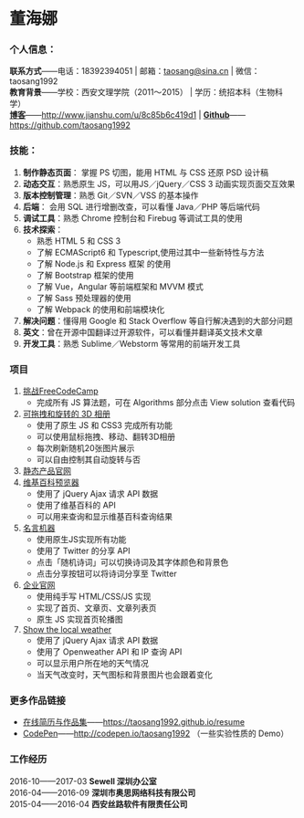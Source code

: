 # 董海娜
### 个人信息：

**联系方式**——电话：18392394051 | 邮箱：taosang@sina.cn | 微信：taosang1992 <br>
**教育背景**——学校：西安文理学院（2011～2015） | 学历：统招本科（生物科学）<br>
**[博客](http://www.jianshu.com/u/8c85b6c419d1)**——http://www.jianshu.com/u/8c85b6c419d1 | **[Github](https://github.com/taosang1992)**——https://github.com/taosang1992


### 技能：
1. **制作静态页面**： 掌握 PS 切图，能用 HTML 与 CSS 还原 PSD 设计稿
2. **动态交互**：熟悉原生 JS，可以用JS／jQuery／CSS 3 动画实现页面交互效果
3. **版本控制管理**：熟悉 Git／SVN／VSS 的基本操作
4. **后端**： 会用 SQL 进行增删改查，可以看懂 Java／PHP 等后端代码
5. **调试工具**：熟悉 Chrome 控制台和 Firebug 等调试工具的使用
6. **技术探索**：
    - 熟悉 HTML 5 和 CSS 3
    - 了解 ECMAScript6 和 Typescript,使用过其中一些新特性与方法
    - 了解 Node.js 和 Express 框架 的使用
    - 了解 Bootstrap 框架的使用
    - 了解 Vue，Angular 等前端框架和 MVVM 模式
    - 了解 Sass 预处理器的使用
    - 了解 Webpack 的使用和前端模块化
7. **解决问题**：懂得用 Google 和 Stack Overflow 等自行解决遇到的大部分问题
8. **英文**：曾在开源中国翻译过开源软件，可以看懂并翻译英文技术文章
9. **开发工具**：熟悉 Sublime／Webstorm 等常用的前端开发工具

### 项目
1. [挑战FreeCodeCamp](https://www.freecodecamp.com/taosang1992)<br>
    - 完成所有 JS 算法题，可在 Algorithms 部分点击 View solution 查看代码 
2. [可拖拽和旋转的 3D 相册](https://taosang1992.github.io/resume/3d-gallery/)<br>
    - 使用了原生 JS 和 CSS3 完成所有功能
    - 可以使用鼠标拖拽、移动、翻转3D相册
    - 每次刷新随机20张图片展示
    - 可以自由控制其自动旋转与否
3. [静态产品官网](https://taosang1992.github.io/baidu-ife-homework/task07/)<br>
4. [维基百科预览器](https://codepen.io/taosang1992/full/Emyxjy)<br>
    - 使用了 jQuery Ajax 请求 API 数据
    - 使用了维基百科的 API
    - 可以用来查询和显示维基百科查询结果
5. [名言机器](https://codepen.io/taosang1992/full/qrQroX/)<br>
    - 使用原生JS实现所有功能
    - 使用了 Twitter 的分享 API
    - 点击「随机诗词」可以切换诗词及其字体颜色和背景色
    - 点击分享按钮可以将诗词分享至 Twitter
6. [企业官网](https://taosang1992.github.io/WebSite/imooc/)<br>
    - 使用纯手写 HTML/CSS/JS 实现
    - 实现了首页、文章页、文章列表页
    - 原生 JS 实现首页轮播图
7. [Show the local weather](https://taosang1992.github.io/FCC-Project/Show-the-Local-Weather/)<br>
    - 使用了 jQuery Ajax 请求 API 数据
    - 使用了 Openweather API 和 IP 查询 API
    - 可以显示用户所在地的天气情况
    - 当天气改变时，天气图标和背景图片也会跟着变化

### 更多作品链接
- [在线简历与作品集](https://taosang1992.github.io/resume)——https://taosang1992.github.io/resume
- [CodePen](http://codepen.io/taosang1992/pens/public/)——http://codepen.io/taosang1992 （一些实验性质的 Demo）

### 工作经历
2016-10——2017-03    **Sewell 深圳办公室** <br>
2016-04——2016-09    **深圳市奥思网络科技有限公司** <br>
2015-04——2016-04    **西安丝路软件有限责任公司** <br>
